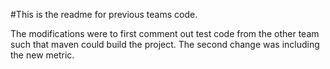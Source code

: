 #This is the readme for previous teams code.

The modifications were to first comment out test code from the other team such that maven could build the project. The second change was including the new metric.